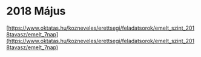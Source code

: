 # 2018 Május

[https://www.oktatas.hu/kozneveles/erettsegi/feladatsorok/emelt_szint_2018tavasz/emelt_7nap](https://www.oktatas.hu/kozneveles/erettsegi/feladatsorok/emelt_szint_2018tavasz/emelt_7nap)
